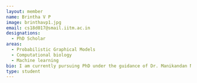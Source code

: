 ```yaml
---
layout: member
name: Brintha V P 
image: brinthavp1.jpg
email: cs18d017@smail.iitm.ac.in
designations: 
  - PhD Scholar
areas:
  - Probabilistic Graphical Models
  - Computational biology
  - Machine learning
bio: I am currently pursuing PhD under the guidance of Dr. Manikandan Narayanan. My research interest is to develop probabilistic graphical models that could solve biomedical problems. 
type: student
---
```

